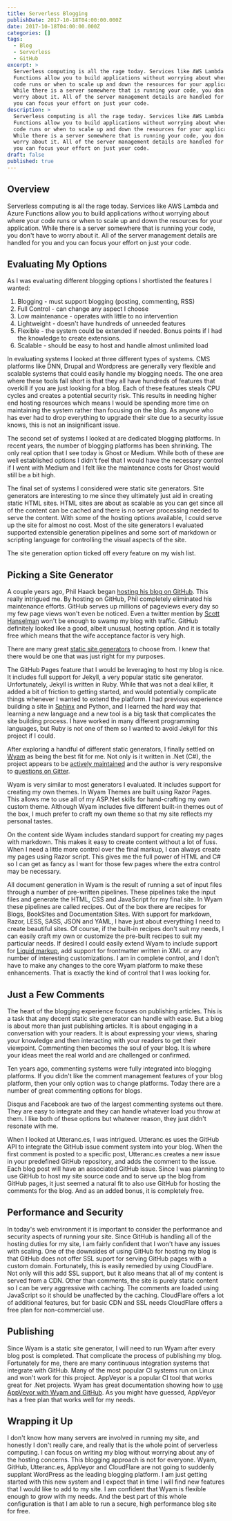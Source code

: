 ```yaml
---
title: Serverless Blogging
publishDate: 2017-10-18T04:00:00.000Z
date: 2017-10-18T04:00:00.000Z
categories: []
tags:
  - Blog
  - Serverless
  - GitHub
excerpt: >
  Serverless computing is all the rage today. Services like AWS Lambda and Azure
  Functions allow you to build applications without worrying about where your
  code runs or when to scale up and down the resources for your application.
  While there is a server somewhere that is running your code, you don't have to
  worry about it. All of the server management details are handled for you and
  you can focus your effort on just your code. 
description: >
  Serverless computing is all the rage today. Services like AWS Lambda and Azure
  Functions allow you to build applications without worrying about where your
  code runs or when to scale up and down the resources for your application.
  While there is a server somewhere that is running your code, you don't have to
  worry about it. All of the server management details are handled for you and
  you can focus your effort on just your code. 
draft: false
published: true
---
```


## Overview

Serverless computing is all the rage today. Services like AWS Lambda and Azure Functions allow you to build applications without worrying about where your code runs or when to scale up and down the resources for your application. While there is a server somewhere that is running your code, you don't have to worry about it. All of the server management details are handled for you and you can focus your effort on just your code.

<!-- more -->

## Evaluating My Options

As I was evaluating different blogging options I shortlisted the features I wanted:

1. Blogging - must support blogging (posting, commenting, RSS)
1. Full Control - can change any aspect I choose
1. Low maintenance - operates with little to no intervention
1. Lightweight - doesn't have hundreds of unneeded features
1. Flexible - the system could be extended if needed. Bonus points if I had the knowledge to create extensions.
1. Scalable - should be easy to host and handle almost unlimited load

In evaluating systems I looked at three different types of systems. CMS platforms like DNN, Drupal and Wordpress are generally very flexible and scalable systems that could easily handle my blogging needs. The one area where these tools fall short is that they all have hundreds of features that overkill if you are just looking for a blog. Each of these features steals CPU cycles and creates a potential security risk. This results in needing higher end hosting resources which means I would be spending more time on maintaining the system rather than focusing on the blog. As anyone who has ever had to drop everything to upgrade their site due to a security issue knows, this is not an insignificant issue.

The second set of systems I looked at are dedicated blogging platforms. In recent years, the number of blogging platforms has been shrinking. The only real option that I see today is Ghost or Medium. While both of these are well established options I didn't feel that I would have the necessary control if I went with Medium and I felt like the maintenance costs for Ghost would still be a bit high.

The final set of systems I considered were static site generators. Site generators are interesting to me since they ultimately just aid in creating static HTML sites. HTML sites are about as scalable as you can get since all of the content can be cached and there is no server processing needed to serve the content. With some of the hosting options available, I could serve up the site for almost no cost. Most of the site generators I evaluated supported extensible generation pipelines and some sort of markdown or scripting language for controlling the visual aspects of the site.

The site generation option ticked off every feature on my wish list.

## Picking a Site Generator

A couple years ago, Phil Haack began [hosting his blog on GitHub](http://www.shopsmith.com/ownersite/catalog/l_univlathetoolrest.htm). This really intrigued me. By hosting on GitHub, Phil completely eliminated his maintenance efforts. GitHub serves up millions of pageviews every day so my few page views won't even be noticed. Even a twitter mention by [Scott Hanselman](https://www.hanselman.com/) won't be enough to swamp my blog with traffic. GitHub definitely looked like a good, albeit unusual, hosting option. And it is totally free which means that the wife acceptance factor is very high.

There are many great [static site generators](https://www.staticgen.com/) to choose from. I knew that there would be one that was just right for my purposes.

The GitHub Pages feature that I would be leveraging to host my blog is nice. It includes full support for Jekyll, a very popular static site generator. Unfortunately, Jekyll is written in Ruby. While that was not a deal killer, it added a bit of friction to getting started, and would potentially complicate things whenever I wanted to extend the platform. I had previous experience building a site in [Sphinx](http://www.sphinx-doc.org/en/stable/) and Python, and I learned the hard way that learning a new language and a new tool is a big task that complicates the site building process. I have worked in many different programming languages, but Ruby is not one of them so I wanted to avoid Jekyll for this project if I could.

After exploring a handful of different static generators, I finally settled on [Wyam](http://wyam.io) as being the best fit for me. Not only is it written in .Net (C#), the project appears to be [actively maintained](https://github.com/Wyamio/Wyam) and the author is very responsive to [questions on Gitter](https://gitter.im/Wyamio/Wyam).

Wyam is very similar to most generators I evaluated. It includes support for creating my own themes. In Wyam Themes are built using Razor Pages. This allows me to use all of my ASP.Net skills for hand-crafting my own custom theme. Although Wyam includes five different built-in themes out of the box, I much prefer to craft my own theme so that my site reflects my personal tastes.

On the content side Wyam includes standard support for creating my pages with markdown. This makes it easy to create content without a lot of fuss. When I need a little more control over the final markup, I can always create my pages using Razor script. This gives me the full power of HTML and C# so I can get as fancy as I want for those few pages where the extra control may be necessary.

All document generation in Wyam is the result of running a set of input files through a number of pre-written pipelines. These pipelines take the input files and generate the HTML, CSS and JavaScript for my final site. In Wyam these pipelines are called recipes. Out of the box there are recipes for Blogs, BookSites and Documentation Sites. With support for markdown, Razor, LESS, SASS, JSON and YAML, I have just about everything I need to create beautiful sites. Of course, if the built-in recipes don't suit my needs, I can easily craft my own or customize the pre-built recipes to suit my particular needs. If desired I could easily extend Wyam to include support for [Liquid markup](http://dotliquidmarkup.org/), add support for frontmatter written in XML or any number of interesting customizations. I am in complete control, and I don't have to make any changes to the core Wyam platform to make these enhancements. That is exactly the kind of control that I was looking for.

## Just a Few Comments

The heart of the blogging experience focuses on publishing articles. This is a task that any decent static site generator can handle with ease. But a blog is about more than just publishing articles. It is about engaging in a conversation with your readers. It is about expressing your views, sharing your knowledge and then interacting with your readers to get their viewpoint. Commenting then becomes the soul of your blog. It is where your ideas meet the real world and are challenged or confirmed.

Ten years ago, commenting systems were fully integrated into blogging platforms. If you didn't like the comment management features of your blog platform, then your only option was to change platforms. Today there are a number of great commenting options for blogs.

Disqus and Facebook are two of the largest commenting systems out there. They are easy to integrate and they can handle whatever load you throw at them. I like both of these options but whatever reason, they just didn't resonate with me.

When I looked at Utteranc.es, I was intrigued. Utteranc.es uses the GitHub API to integrate the GitHub issue comment system into your blog. When the first comment is posted to a specific post, Utteranc.es creates a new issue in your predefined GitHub repository, and adds the comment to the issue. Each blog post will have an associated GitHub issue. Since I was planning to use GitHub to host my site source code and to serve up the blog from GitHub pages, it just seemed a natural fit to also use GitHub for hosting the comments for the blog. And as an added bonus, it is completely free.

## Performance and Security

In today's web environment it is important to consider the performance and security aspects of running your site. Since GitHub is handling all of the hosting duties for my site, I am fairly confident that I won't have any issues with scaling. One of the downsides of using GitHub for hosting my blog is that GitHub does not offer SSL suport for serving GitHub pages with a custom domain. Fortunately, this is easily remedied by using CloudFlare. Not only will this add SSL support, but it also means that all of my content is served from a CDN. Other than comments, the site is purely static content so I can be very aggressive with caching. The comments are loaded using JavaScript so it should be unaffected by the caching. CloudFlare offers a lot of additional features, but for basic CDN and SSL needs CloudFlare offers a free plan for non-commercial use.

## Publishing

Since Wyam is a static site generator, I will need to run Wyam after every blog post is completed. That complicate the process of publishing my blog. Fortunately for me, there are many continuous integration systems that integrate with GitHub. Many of the most popular CI systems run on Linux and won't work for this project. AppVeyor is a popular CI tool that works great for .Net projects. Wyam has great documentation showing how to [use AppVeyor with Wyam and GitHub](https://wyam.io/docs/deployment/appveyor). As you might have guessed, AppVeyor has a free plan that works well for my needs.

## Wrapping it Up

I don't know how many servers are involved in running my site, and honestly I don't really care, and really that is the whole point of serverless computing. I can focus on writing my blog without worrying about any of the hosting concerns. This blogging approach is not for everyone. Wyam, GitHub, Utteranc.es, AppVeyor and CloudFlare are not going to suddenly supplant WordPress as the leading blogging platform. I am just getting started with this new system and I expect that in time I will find new features that I would like to add to my site. I am confident that Wyam is flexible enough to grow with my needs. And the best part of this whole configuration is that I am able to run a secure, high performance blog site for free.
